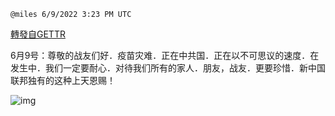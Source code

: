 
`@miles 6/9/2022 3:23 PM UTC`

[轉發自GETTR](https://gettr.com/post/p1ddatf2f9e)

6月9号：尊敬的战友们好．疫苗灾难．正在中共国．正在以不可思议的速度．在发生中．我们一定要耐心．对待我们所有的家人．朋友，战友．更要珍惜．新中国联邦独有的这种上天恩赐！

![img](https://media.gettr.com/group10/getter/2022/06/09/15/0e422115-34a5-f895-d9c1-c389933ef637/out.jpg)

